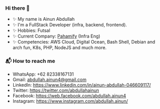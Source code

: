 ### Hi there 👋

<!--
**abdullahainun/abdullahainun** is a ✨ _special_ ✨ repository because its `README.md` (this file) appears on your GitHub profile.

Here are some ideas to get you started:
-->
- ✨ My name is Ainun Abdullah
- ✨ I'm a FullStack Developer (infra, backend, frontend).
- ✨ Hobbies: Futsal
- ✨ Current Company: [Pahamify](https://pahamify.com/) (Infra Eng)
- ✨ Competencies: AWS Cloud, Digital Ocean, Bash Shell, Debian and arch fun, K8s, PHP, NodeJS and much more.

<!-- 
### 🌱 My latest projects
- Amazon EKS
- Amazon ecs fargate
- Explore K6.io -->

### 📬 How to reach me
- WhatsApp: +62 82338167131
- Gmail: abdullah.ainun4@gmail.com
- LinkedIn: https://www.linkedin.com/in/ainun-abdullah-046609117/
- Twitter: https://twitter.com/abdullahainun
- Facebook: https://web.facebook.com/abdullah.ainun4
- Instagram: https://www.instagram.com/abdullah.ainun/